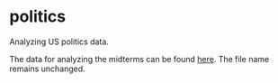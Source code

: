 # politics
Analyzing US politics data.

The data for analyzing the midterms can be found [here](https://github.com/MEDSL/2018-elections-official). The file name remains unchanged. 
